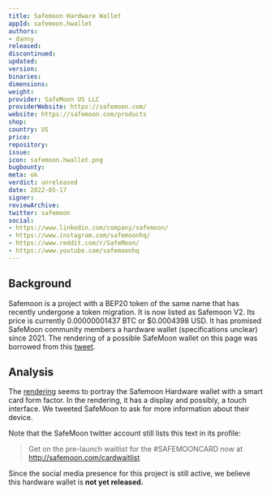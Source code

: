 ```yaml
---
title: Safemoon Hardware Wallet
appId: safemoon.hwallet
authors:
- danny
released: 
discontinued: 
updated: 
version: 
binaries: 
dimensions: 
weight: 
provider: SafeMoon US LLC 
providerWebsite: https://safemoon.com/
website: https://safemoon.com/products
shop: 
country: US
price: 
repository: 
issue: 
icon: safemoon.hwallet.png
bugbounty: 
meta: ok
verdict: unreleased
date: 2022-05-17
signer: 
reviewArchive: 
twitter: safemoon
social: 
- https://www.linkedin.com/company/safemoon/
- https://www.instagram.com/safemoonhq/
- https://www.reddit.com/r/SafeMoon/
- https://www.youtube.com/safemoonhq
---
```


## Background 

Safemoon is a project with a BEP20 token of the same name that has recently undergone a token migration. It is now listed as Safemoon V2. Its price is currently 0.00000001437 BTC or $0.0004398 USD. It has promised SafeMoon community members a hardware wallet (specifications unclear) since 2021. The rendering of a possible SafeMoon wallet on this page was borrowed from this [tweet](https://twitter.com/safemoon/status/1394383881789452306). 

## Analysis

The [rendering](https://twitter.com/safemoon/status/1394383881789452306) seems to portray the Safemoon Hardware wallet with a smart card form factor. In the rendering, it has a display and possibly, a touch interface. We tweeted SafeMoon to ask for more information about their device. 

Note that the SafeMoon twitter account still lists this text in its profile: 

> Get on the pre-launch waitlist for the #SAFEMOONCARD now at http://safemoon.com/cardwaitlist

Since the social media presence for this project is still active, we believe this hardware wallet is **not yet released.**

